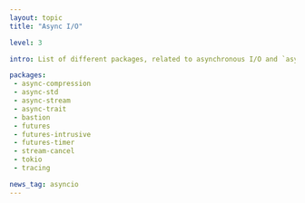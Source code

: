 ```yaml
---
layout: topic
title: "Async I/O"

level: 3

intro: List of different packages, related to asynchronous I/O and `async/await`

packages:
 - async-compression
 - async-std
 - async-stream
 - async-trait
 - bastion
 - futures
 - futures-intrusive
 - futures-timer
 - stream-cancel
 - tokio
 - tracing

news_tag: asyncio
---
```

